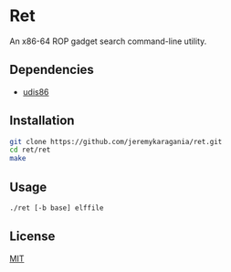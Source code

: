 # Ret
An x86-64 ROP gadget search command-line utility.

## Dependencies
- [udis86](https://github.com/vmt/udis86)

## Installation
```bash
git clone https://github.com/jeremykaragania/ret.git
cd ret/ret
make
```

## Usage
```bash
./ret [-b base] elffile
```

## License
[MIT](LICENSE)
